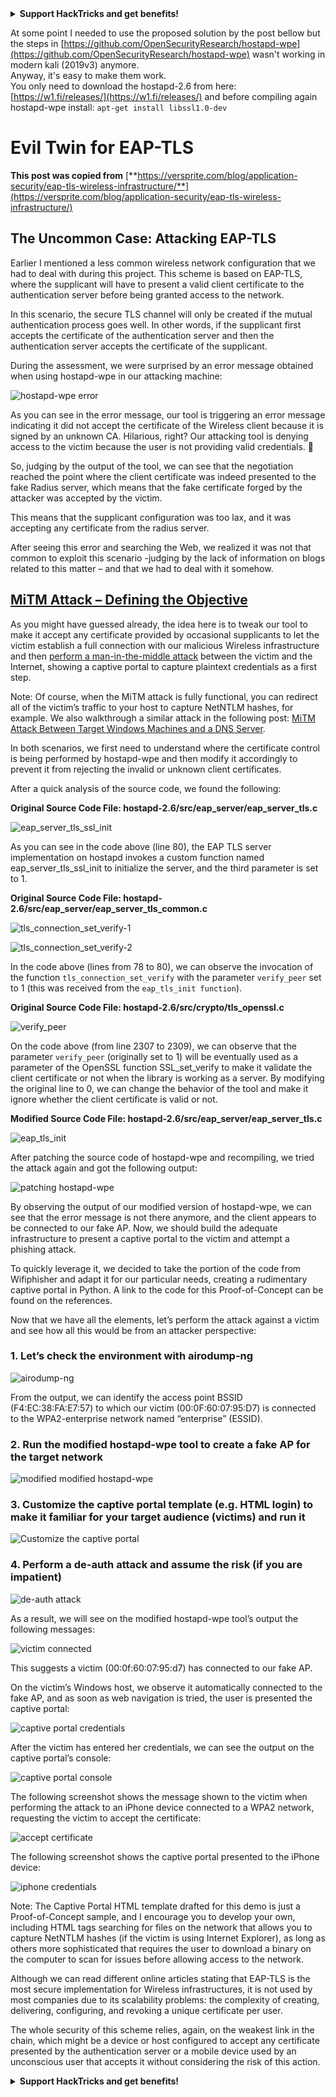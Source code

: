 

<details>

<summary><strong>Support HackTricks and get benefits!</strong></summary>

Do you work in a **cybersecurity company**? Do you want to see your **company advertised in HackTricks**? or do you want to have access the **latest version of the PEASS or download HackTricks in PDF**? Check the [**SUBSCRIPTION PLANS**](https://github.com/sponsors/carlospolop)!

Discover [**The PEASS Family**](https://opensea.io/collection/the-peass-family), our collection of exclusive [**NFTs**](https://opensea.io/collection/the-peass-family)

Get the [**official PEASS & HackTricks swag**](https://peass.creator-spring.com)

**Join the** [**💬**](https://emojipedia.org/speech-balloon/) [**Discord group**](https://discord.gg/hRep4RUj7f) or the [**telegram group**](https://t.me/peass) or **follow** me on **Twitter** [**🐦**](https://github.com/carlospolop/hacktricks/tree/7af18b62b3bdc423e11444677a6a73d4043511e9/\[https:/emojipedia.org/bird/README.md)[**@carlospolopm**](https://twitter.com/carlospolopm)**.**

**Share your hacking tricks submitting PRs to the** [**hacktricks github repo**](https://github.com/carlospolop/hacktricks)**.**

</details>


At some point I needed to use the proposed solution by the post bellow but the steps in [https://github.com/OpenSecurityResearch/hostapd-wpe](https://github.com/OpenSecurityResearch/hostapd-wpe) wasn't working in modern kali (2019v3) anymore.\
Anyway, it's easy to make them work. \
You only need to download the hostapd-2.6 from here: [https://w1.fi/releases/](https://w1.fi/releases/) and before compiling again hostapd-wpe install: `apt-get install libssl1.0-dev`

# Evil Twin for EAP-TLS

**This post was copied from** [**https://versprite.com/blog/application-security/eap-tls-wireless-infrastructure/**](https://versprite.com/blog/application-security/eap-tls-wireless-infrastructure/)

## The Uncommon Case: Attacking EAP-TLS

Earlier I mentioned a less common wireless network configuration that we had to deal with during this project. This scheme is based on EAP-TLS, where the supplicant will have to present a valid client certificate to the authentication server before being granted access to the network.

In this scenario, the secure TLS channel will only be created if the mutual authentication process goes well. In other words, if the supplicant first accepts the certificate of the authentication server and then the authentication server accepts the certificate of the supplicant.

During the assessment, we were surprised by an error message obtained when using hostapd-wpe in our attacking machine:

![hostapd-wpe error](https://versprite.com/wp-content/uploads/2017/05/Screen-Shot-2019-05-31-at-2.20.32-PM.png)

As you can see in the error message, our tool is triggering an error message indicating it did not accept the certificate of the Wireless client because it is signed by an unknown CA. Hilarious, right? Our attacking tool is denying access to the victim because the user is not providing valid credentials. 🙂

So, judging by the output of the tool, we can see that the negotiation reached the point where the client certificate was indeed presented to the fake Radius server, which means that the fake certificate forged by the attacker was accepted by the victim.

This means that the supplicant configuration was too lax, and it was accepting any certificate from the radius server.

After seeing this error and searching the Web, we realized it was not that common to exploit this scenario -judging by the lack of information on blogs related to this matter – and that we had to deal with it somehow.

## [MiTM Attack – Defining the Objective](https://versprite.com/tag/mitm/)

As you might have guessed already, the idea here is to tweak our tool to make it accept any certificate provided by occasional supplicants to let the victim establish a full connection with our malicious Wireless infrastructure and then [perform a man-in-the-middle attack](https://versprite.com/tag/mitm/) between the victim and the Internet, showing a captive portal to capture plaintext credentials as a first step.

Note: Of course, when the MiTM attack is fully functional, you can redirect all of the victim’s traffic to your host to capture NetNTLM hashes, for example. We also walkthrough a similar attack in the following post: [MiTM Attack Between Target Windows Machines and a DNS Server](https://versprite.com/blog/mitm-dns-spoofing/).

In both scenarios, we first need to understand where the certificate control is being performed by hostapd-wpe and then modify it accordingly to prevent it from rejecting the invalid or unknown client certificates.

After a quick analysis of the source code, we found the following:

**Original Source Code File: hostapd-2.6/src/eap\_server/eap\_server\_tls.c**

![eap\_server\_tls\_ssl\_init](https://versprite.com/wp-content/uploads/2017/05/Screen-Shot-2019-05-31-at-2.20.41-PM.png)

As you can see in the code above (line 80), the EAP TLS server implementation on hostapd invokes a custom function named eap\_server\_tls\_ssl\_init to initialize the server, and the third parameter is set to 1.

**Original Source Code File: hostapd-2.6/src/eap\_server/eap\_server\_tls\_common.c**

![tls\_connection\_set\_verify-1](https://versprite.com/wp-content/uploads/2017/05/Screen-Shot-2019-05-31-at-2.27.49-PM.png)

![tls\_connection\_set\_verify-2](https://versprite.com/wp-content/uploads/2017/05/Screen-Shot-2019-05-31-at-2.28.02-PM.png)

In the code above (lines from 78 to 80), we can observe the invocation of the function `tls_connection_set_verify` with the parameter `verify_peer` set to 1 (this was received from the `eap_tls_init function`).

**Original Source Code File: hostapd-2.6/src/crypto/tls\_openssl.c**

![verify\_peer](https://versprite.com/wp-content/uploads/2017/05/Screen-Shot-2019-05-31-at-2.32.53-PM.png)

On the code above (from line 2307 to 2309), we can observe that the parameter `verify_peer` (originally set to 1) will be eventually used as a parameter of the OpenSSL function SSL\_set\_verify to make it validate the client certificate or not when the library is working as a server. By modifying the original line to 0, we can change the behavior of the tool and make it ignore whether the client certificate is valid or not.

**Modified Source Code File: hostapd-2.6/src/eap\_server/eap\_server\_tls.c**

![eap\_tls\_init](https://versprite.com/wp-content/uploads/2017/05/Screen-Shot-2019-05-31-at-2.34.01-PM.png)

After patching the source code of hostapd-wpe and recompiling, we tried the attack again and got the following output:

![patching hostapd-wpe](https://versprite.com/wp-content/uploads/2017/05/Screen-Shot-2019-05-31-at-2.34.54-PM.png)

By observing the output of our modified version of hostapd-wpe, we can see that the error message is not there anymore, and the client appears to be connected to our fake AP. Now, we should build the adequate infrastructure to present a captive portal to the victim and attempt a phishing attack.

To quickly leverage it, we decided to take the portion of the code from Wifiphisher and adapt it for our particular needs, creating a rudimentary captive portal in Python. A link to the code for this Proof-of-Concept can be found on the references.

Now that we have all the elements, let’s perform the attack against a victim and see how all this would be from an attacker perspective:

### 1. Let’s check the environment with airodump-ng

![airodump-ng](https://versprite.com/wp-content/uploads/2017/05/Screen-Shot-2019-05-31-at-2.35.48-PM.png)

From the output, we can identify the access point BSSID (F4:EC:38:FA:E7:57) to which our victim (00:0F:60:07:95:D7) is connected to the WPA2-enterprise network named “enterprise” (ESSID).

### 2. Run the modified hostapd-wpe tool to create a fake AP for the target network

![modified modified hostapd-wpe](https://versprite.com/wp-content/uploads/2017/05/Screen-Shot-2019-05-31-at-2.36.29-PM.png)

### 3. Customize the captive portal template (e.g. HTML login) to make it familiar for your target audience (victims) and run it

![Customize the captive portal](https://versprite.com/wp-content/uploads/2017/05/Screen-Shot-2019-05-31-at-2.37.02-PM.png)

### 4. Perform a de-auth attack and assume the risk (if you are impatient)

![de-auth attack](https://versprite.com/wp-content/uploads/2017/05/Screen-Shot-2019-05-31-at-2.37.36-PM.png)

As a result, we will see on the modified hostapd-wpe tool’s output the following messages:

![victim connected](https://versprite.com/wp-content/uploads/2017/05/Screen-Shot-2019-05-31-at-2.38.09-PM.png)

This suggests a victim (00:0f:60:07:95:d7) has connected to our fake AP.

On the victim’s Windows host, we observe it automatically connected to the fake AP, and as soon as web navigation is tried, the user is presented  the captive portal:

![captive portal credentials](https://versprite.com/wp-content/uploads/2017/05/Screen-Shot-2019-05-31-at-2.38.54-PM.png)

After the victim has entered her credentials, we can see the output on the captive portal’s console:

![captive portal console](https://versprite.com/wp-content/uploads/2017/05/Screen-Shot-2019-05-31-at-2.39.01-PM.png)

The following screenshot shows the message shown to the victim when performing the attack to an iPhone device connected to a WPA2 network, requesting the victim to accept the certificate:

![accept certificate](https://versprite.com/wp-content/uploads/2017/05/Screen-Shot-2019-05-31-at-2.39.11-PM.png)

The following screenshot shows the captive portal presented to the iPhone device:

![iphone credentials](https://versprite.com/wp-content/uploads/2017/05/Screen-Shot-2019-05-31-at-2.39.19-PM.png)

Note: The Captive Portal HTML template drafted for this demo is just a Proof-of-Concept sample, and I encourage you to develop your own, including HTML tags searching for files on the network that allows you to capture NetNTLM hashes (if the victim is using Internet Explorer), as long as others more sophisticated that requires the user to download a binary on the computer to scan for issues before allowing access to the network.

Although we can read different online articles stating that EAP-TLS is the most secure implementation for Wireless infrastructures, it is not used by most companies due to its scalability problems: the complexity of creating, delivering, configuring, and revoking a unique certificate per user.

The whole security of this scheme relies, again, on the weakest link in the chain, which might be a device or host configured to accept any certificate presented by the authentication server or a mobile device used by an unconscious user that accepts it without considering the risk of this action.



<details>

<summary><strong>Support HackTricks and get benefits!</strong></summary>

Do you work in a **cybersecurity company**? Do you want to see your **company advertised in HackTricks**? or do you want to have access the **latest version of the PEASS or download HackTricks in PDF**? Check the [**SUBSCRIPTION PLANS**](https://github.com/sponsors/carlospolop)!

Discover [**The PEASS Family**](https://opensea.io/collection/the-peass-family), our collection of exclusive [**NFTs**](https://opensea.io/collection/the-peass-family)

Get the [**official PEASS & HackTricks swag**](https://peass.creator-spring.com)

**Join the** [**💬**](https://emojipedia.org/speech-balloon/) [**Discord group**](https://discord.gg/hRep4RUj7f) or the [**telegram group**](https://t.me/peass) or **follow** me on **Twitter** [**🐦**](https://github.com/carlospolop/hacktricks/tree/7af18b62b3bdc423e11444677a6a73d4043511e9/\[https:/emojipedia.org/bird/README.md)[**@carlospolopm**](https://twitter.com/carlospolopm)**.**

**Share your hacking tricks submitting PRs to the** [**hacktricks github repo**](https://github.com/carlospolop/hacktricks)**.**

</details>



